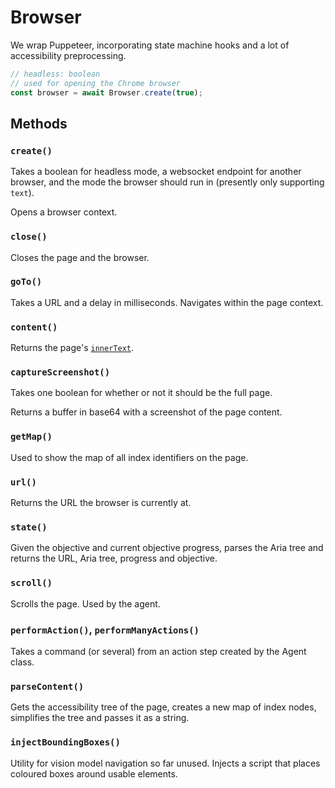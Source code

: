 # Browser

We wrap Puppeteer, incorporating state machine hooks and a lot of accessibility preprocessing.

```ts
// headless: boolean
// used for opening the Chrome browser
const browser = await Browser.create(true);
```

## Methods

### `create()`

Takes a boolean for headless mode, a websocket endpoint for another browser, and the mode the browser should run in (presently only supporting `text`).

Opens a browser context.

### `close()`

Closes the page and the browser.

### `goTo()`

Takes a URL and a delay in milliseconds. Navigates within the page context.

### `content()`

Returns the page's [`innerText`](https://developer.mozilla.org/en-US/docs/Web/API/HTMLElement/innerText).

### `captureScreenshot()`

Takes one boolean for whether or not it should be the full page.

Returns a buffer in base64 with a screenshot of the page content.

### `getMap()`

Used to show the map of all index identifiers on the page.

### `url()`

Returns the URL the browser is currently at.

### `state()`

Given the objective and current objective progress, parses the Aria tree and returns the URL, Aria tree, progress and objective.

### `scroll()`

Scrolls the page. Used by the agent.

### `performAction()`, `performManyActions()`

Takes a command (or several) from an action step created by the Agent class.

### `parseContent()`

Gets the accessibility tree of the page, creates a new map of index nodes, simplifies the tree and passes it as a string.

### `injectBoundingBoxes()`

Utility for vision model navigation so far unused. Injects a script that places coloured boxes around usable elements.